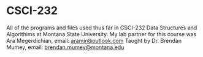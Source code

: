 # CSCI-232
All of the programs and files used thus far in CSCI-232 Data Structures and Algorithims at Montana State University. 
My lab partner for this course was Ara Megerdichian, email: aramjr@outlook.com
Taught by Dr. Brendan Mumey, email: brendan.mumey@montana.edu
